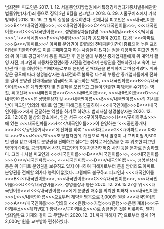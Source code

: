 범죄전력
피고인은 2017. 1. 12. 서울중앙지방법원에서 특정경제범죄가중처벌등에관한법률위반(사기)죄 등으로 징역 2년 6월을 선고받고 2018. 6. 29. 서울구치소에서 가석방되어 2018. 10. 19. 그 형의 집행을 종료하였다.
전제사실
피고인은 <<<내국인이름>>>B<<</내국인이름>>>, <<<내국인이름>>>C<<</내국인이름>>>, <<<내국인이름>>>D<<</내국인이름>>>, 성명불상자들(일명 ‘<<<닉네임>>>E<<</닉네임>>>', ‘<<<닉네임>>>F<<</닉네임>>>' 등)과 공모하여 2020. 12.경 ‘<<<아파트>>>G<<</아파트>>>' 아파트 분양권이 6개월의 전매제한기간이 종료되어 높은 프리미엄을 지불하더라도 이를 구매하고자 하는 사람들이 많다는 점을 이용하여 피고인 명의의 위 아파트 공급계약서 등을 위조한 후 인천 일대 부동산 중개업자들에게 위 계약서 촬영 사진, 피고인의 자동차운전면허증 사진을 전송하며 분양권을 전매하겠다고 속여, 분양권 매수를 희망하는 피해자들로부터 분양권 전매대금을 편취하기로 마음먹었다.
위와 같은 공모에 따라 성명불상자는 휴대전화로 불특정 다수의 부동산 중개업자들에게 전화를 걸어 분양권 전매대금을 입금하도록 유도하는 역할, <<<내국인이름>>>B<<</내국인이름>>>은 계좌명의자 및 인출책을 모집하고 그들이 인출한 피해금을 수거하는 역할, 피고인과 <<<내국인이름>>>C<<</내국인이름>>>, <<<내국인이름>>>D<<</내국인이름>>>은 성명불상자 및 <<<내국인이름>>>B<<</내국인이름>>>의 지시를 받아 피고인 명의의 계좌로 입금된 피해금을 인출하여 <<<내국인이름>>>B<<</내국인이름>>>에게 전달하는 역할을 하기로 하였다.
범죄사실
성명불상자는 2020. 12. 29. 12:00경 불상의 장소에서, 인천 서구 <<<구이하주소>>>H<<</구이하주소>>>에 있는 <<<내국인이름>>>I<<</내국인이름>>>이 운영하는 ‘<<<공인중개사>>>J<<</공인중개사>>>'에 전화를 하여 "<<<아파트>>>G<<</아파트>>> 아파트 <<<호>>>K<<</호>>>호 당첨자인데, 대전으로 회사 발령이 나 프리미엄 8,500만 원을 받고 아파트 분양권을 전매하고 싶다"는 취지로 거짓말을 한 후 위조한 피고인 명의의 아파트 공급계약서 사진, 피고인의 자동차운전면허증 사진 등을 문자로 전송하였다. 그러나 사실 피고인과 <<<내국인이름>>>B<<</내국인이름>>>, <<<내국인이름>>>C<<</내국인이름>>>, <<<내국인이름>>>D<<</내국인이름>>>, 성명불상자 등은 위 아파트 분양권을 보유하고 있지 아니하여 피해자로부터 돈을 받더라도 아파트 분양권을 전매할 의사나 능력이 없었다.
그럼에도 불구하고 피고인과 <<<내국인이름>>>B<<</내국인이름>>>, <<<내국인이름>>>C<<</내국인이름>>>, <<<내국인이름>>>D<<</내국인이름>>>, 성명불상자 등은 2020. 12. 29. 15:27경 위 <<<내국인이름>>>I<<</내국인이름>>>에게 분양권 매수를 의뢰한 피해자 <<<내국인이름>>>L<<</내국인이름>>>으로부터 계약금 명목으로 3,000만 원을 <<<내국인이름>>>A<<</내국인이름>>> 명의의 <<<은행>>>기업<<</은행>>>은행 계좌(<<<구아래주소>>>계좌번호 1 생략<<</구아래주소>>>)로 송금받은 것을 비롯하여, 별지 범죄일람표 기재와 같이 그 무렵부터 2020. 12. 31.까지 피해자 7명으로부터 합계 1억 2,000만 원을 교부받아 편취하였다.